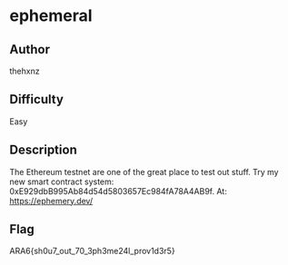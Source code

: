 # ephemeral

## Author

thehxnz

## Difficulty

Easy

## Description

The Ethereum testnet are one of the great place to test out stuff. Try my new smart contract system: 0xE929dbB995Ab84d54d5803657Ec984fA78A4AB9f. At: https://ephemery.dev/

## Flag

ARA6{sh0u7_out_70_3ph3me24l_prov1d3r5}